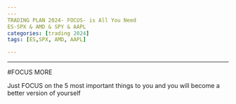```yaml
---
---
TRADING PLAN 2024- FOCUS- is All You Need
ES-SPX & AMD & SPY & AAPL
categories: [trading 2024]
tags: [ES,SPX, AMD, AAPL]

---
```

---

#FOCUS MORE

Just FOCUS on the 5 most important things to you and you will become a better version of yourself
